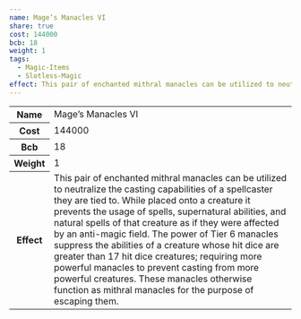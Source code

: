 ```yaml
---
name: Mage’s Manacles VI
share: true
cost: 144000
bcb: 18
weight: 1
tags:
  - Magic-Items
  - Slotless-Magic
effect: This pair of enchanted mithral manacles can be utilized to neutralize the casting capabilities of a spellcaster they are tied to. While placed onto a creature it prevents the usage of spells, supernatural abilities, and natural spells of that creature as if they were affected by an anti-magic field. The power of Tier 6 manacles suppress the abilities of a creature whose hit dice are greater than 17 hit dice creatures; requiring more powerful manacles to prevent casting from more powerful creatures. These manacles otherwise function as mithral manacles for the purpose of escaping them.
---
```


<p><span style="overflow-x: auto;"><table><tbody><tr><th>Name</th><td>Mage’s Manacles VI</td></tr><tr><th>Cost</th><td>144000</td></tr><tr><th>Bcb</th><td>18</td></tr><tr><th>Weight</th><td>1</td></tr><tr><th>Effect</th><td>This pair of enchanted mithral manacles can be utilized to neutralize the casting capabilities of a spellcaster they are tied to. While placed onto a creature it prevents the usage of spells, supernatural abilities, and natural spells of that creature as if they were affected by an anti-magic field. The power of Tier 6 manacles suppress the abilities of a creature whose hit dice are greater than 17 hit dice creatures; requiring more powerful manacles to prevent casting from more powerful creatures. These manacles otherwise function as mithral manacles for the purpose of escaping them.</td></tr></tbody></table></span></p>